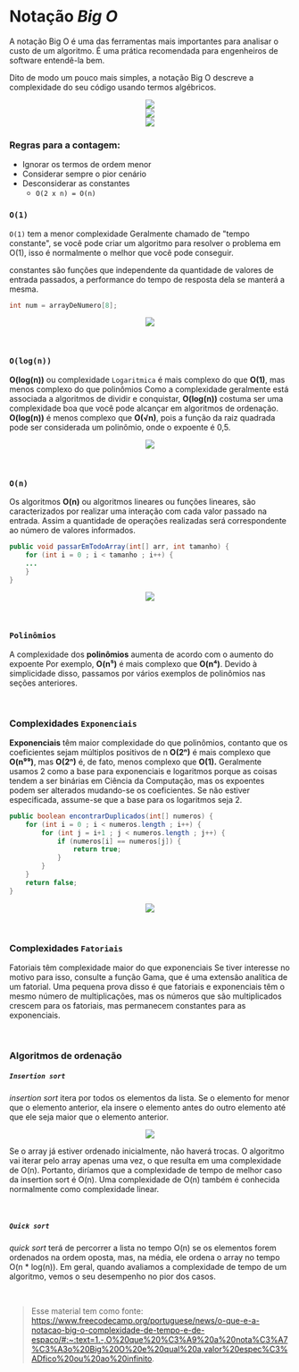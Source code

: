 # Notação _Big O_

A notação Big O é uma das ferramentas mais importantes para analisar o custo de um algoritmo. É uma prática recomendada para engenheiros de software entendê-la bem.

Dito de modo um pouco mais simples, a notação Big O descreve a complexidade do seu código usando termos algébricos.

<center><img src="https://user-content.gitlab-static.net/877793a68158701e70cf47b6761414bcafe93d4b/68747470733a2f2f6d69726f2e6d656469756d2e636f6d2f6d61782f313230302f312a355a4c636933537552307a4d5f516c5a4f41447638512e6a706567"></center>

<center><img src="https://miro.medium.com/max/742/1*WBYUz6Lh2Z21DQnEk-MWFQ.png"></center>

<center><img src="https://www.sahinarslan.tech/static/b14f0f927757ce111e7338d849f219a5/17bda/big-o-table.jpg"></center>

### Regras para a contagem:
*   Ignorar os termos de ordem menor
*   Considerar sempre o pior cenário
*   Desconsiderar as constantes
    * `O(2 x n) = O(n)`

### `O(1)`
`O(1)` tem a menor complexidade
Geralmente chamado de "tempo constante", se você pode criar um algoritmo para resolver o problema em O(1), isso é normalmente o melhor que você pode conseguir. 

constantes são funções que independente da quantidade de valores de entrada passados, a performance do tempo de resposta dela se manterá a mesma.

```java
int num = arrayDeNumero[8];
```

<center><img src="https://miro.medium.com/max/924/0*t3jRGWN090LHH92P"></center>

&nbsp;
### `O(log(n))`

**O(log(n))** ou complexidade `Logaritmica` é mais complexo do que **O(1)**, mas menos complexo do que polinômios
Como a complexidade geralmente está associada a algoritmos de dividir e conquistar, **O(log(n))** costuma ser uma complexidade boa que você pode alcançar em algoritmos de ordenação. **O(log(n))** é menos complexo que **O(√n)**, pois a função da raiz quadrada pode ser considerada um polinômio, onde o expoente é 0,5.

<center><img src="https://miro.medium.com/max/1018/0*5a1WQJGJeriFo4RT"></center>

&nbsp;
### `O(n)`

Os algoritmos **O(n)** ou algoritmos lineares ou funções lineares, são caracterizados por realizar uma interação com cada valor passado na entrada. Assim a quantidade de operações realizadas será correspondente ao número de valores informados.


```java
public void passarEmTodoArray(int[] arr, int tamanho) {
    for (int i = 0 ; i < tamanho ; i++) {
    ...
    }   
}
```

<center><img src="https://miro.medium.com/max/916/0*mKcEzZZTAtWuPj90"></center>


&nbsp;
### `Polinômios`
A complexidade dos **polinômios** aumenta de acordo com o aumento do expoente
Por exemplo, **O(n⁵)** é mais complexo que **O(n⁴)**. Devido à simplicidade disso, passamos por vários exemplos de polinômios nas seções anteriores.

&nbsp;
### Complexidades `Exponenciais`
**Exponenciais** têm maior complexidade do que polinômios, contanto que os coeficientes sejam múltiplos positivos de n
**O(2ⁿ)** é mais complexo que **O(n⁹⁹)**, mas **O(2ⁿ)** é, de fato, menos complexo que **O(1).** Geralmente usamos 2 como a base para exponenciais e logaritmos porque as coisas tendem a ser binárias em Ciência da Computação, mas os expoentes podem ser alterados mudando-se os coeficientes. Se não estiver especificada, assume-se que a base para os logaritmos seja 2.


```java
public boolean encontrarDuplicados(int[] numeros) {
    for (int i = 0 ; i < numeros.length ; i++) {
        for (int j = i+1 ; j < numeros.length ; j++) {
            if (numeros[i] == numeros[j]) {
                return true;
            }
        }   
    }
    return false;
}
```

<center><img src="https://miro.medium.com/max/918/0*6Nn_fhWn4KAnIArO"></center>

&nbsp;
### Complexidades `Fatoriais`
Fatoriais têm complexidade maior do que exponenciais
Se tiver interesse no motivo para isso, consulte a função Gama, que é uma extensão analítica de um fatorial. Uma pequena prova disso é que fatoriais e exponenciais têm o mesmo número de multiplicações, mas os números que são multiplicados crescem para os fatoriais, mas permanecem constantes para as exponenciais.


&nbsp;
### Algoritmos de ordenação

#####  `Insertion sort`
_insertion sort_ itera por todos os elementos da lista. Se o elemento for menor que o elemento anterior, ela insere o elemento antes do outro elemento até que ele seja maior que o elemento anterior.

<center><img src="https://www.freecodecamp.org/portuguese/news/content/images/2021/12/0_C9ork5K0ay7_CLBv.gif"></center>

Se o array já estiver ordenado inicialmente, não haverá trocas. O algoritmo vai iterar pelo array apenas uma vez, o que resulta em uma complexidade de O(n). Portanto, diríamos que a complexidade de tempo de melhor caso da insertion sort é O(n). Uma complexidade de O(n) também é conhecida normalmente como complexidade linear.

&nbsp;
#####  `Quick sort`
_quick sort_ terá de percorrer a lista no tempo O(n) se os elementos forem ordenados na ordem oposta, mas, na média, ele ordena o array no tempo O(n * log(n)). Em geral, quando avaliamos a complexidade de tempo de um algoritmo, vemos o seu desempenho no pior dos casos.


&nbsp;
> Esse material tem como fonte: https://www.freecodecamp.org/portuguese/news/o-que-e-a-notacao-big-o-complexidade-de-tempo-e-de-espaco/#:~:text=1.-,O%20que%20%C3%A9%20a%20nota%C3%A7%C3%A3o%20Big%20O%20e%20qual%20a,valor%20espec%C3%ADfico%20ou%20ao%20infinito.